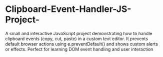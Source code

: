 # Clipboard-Event-Handler-JS-Project-
A small and interactive JavaScript project demonstrating how to handle clipboard events (copy, cut, paste) in a custom text editor. It prevents default browser actions using e.preventDefault() and shows custom alerts or effects. Perfect for learning DOM event handling and user interaction
